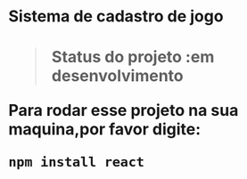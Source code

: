 <h1>Sistema de cadastro de jogo<h1>

>Status do projeto  :em desenvolvimento

Para rodar esse projeto  na sua maquina,por favor digite:
```
npm install react
```
